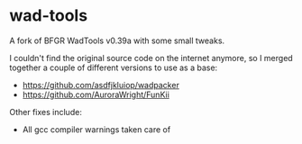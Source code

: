 wad-tools
=========

A fork of BFGR WadTools v0.39a with some small tweaks.

I couldn't find the original source code on the internet anymore, so I merged
together a couple of different versions to use as a base:

* https://github.com/asdfjkluiop/wadpacker
* https://github.com/AuroraWright/FunKii

Other fixes include:

* All gcc compiler warnings taken care of
